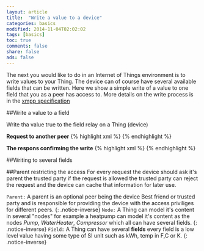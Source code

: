```yaml
---
layout: article
title:  "Write a value to a device"
categories: basics
modified: 2014-11-04T02:02:02
tags: [basics]
toc: true
comments: false
share: false
ads: false
---
```


The next you would like to do in an Internet of Things environment is
to write values to your Thing. The device can of course have several
available fields that can be written. Here we show a simple write of a
value to one field that you as a peer has access to. More details on the write process is in the [xmpp specification](http://xmpp.org/extensions/xep-0325.html)

##Write a value to a field

Write tha value true to the field relay on a Thing (device) 

**Request to another peer**
{% highlight xml %}
<iq type='set'
  from='client@clayster.com/amr'
  to='device@clayster.com'
  id='S0001'>
  <req xmlns='urn:xmpp:iot:sensordata' seqnr='1' momentary='true'/>
</iq>
{% endhighlight %}

**The respons confirming the write**
{% highlight xml %}
<iq type='result'
  from='device@clayster.com'
  to='client@clayster.com/amr'
  id='S0001'>
  <accepted xmlns='urn:xmpp:iot:sensordata' seqnr='1'/>
</iq>
{% endhighlight %}


##Writing to several fields


##Parent restricting the access
For every request the device should ask it's parent the trusted party if the request is allowed the trusted party can reject the request and the device can cache that information for later use.


`Parent:` A parent is an optional peer being the device Best friend or trusted party and is responsible for providing the device with the access priviliges for different peers.
{: .notice-inverse}
`Node:` A Thing can model it's content in several "nodes" for example a heatpump can model it's content as the nodes *Pump*, *WaterHeater*, *Compressor* which all can have several fields. 
{: .notice-inverse}
`Field:` A Thing can have several **fields** every field is a low level value having some type of SI unit such as kWh, temp in F,C or K. 
{: .notice-inverse}



